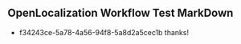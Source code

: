 ## OpenLocalization Workflow Test MarkDown
* f34243ce-5a78-4a56-94f8-5a8d2a5cec1b thanks!

<!--HONumber=Jul16_HO4-->


